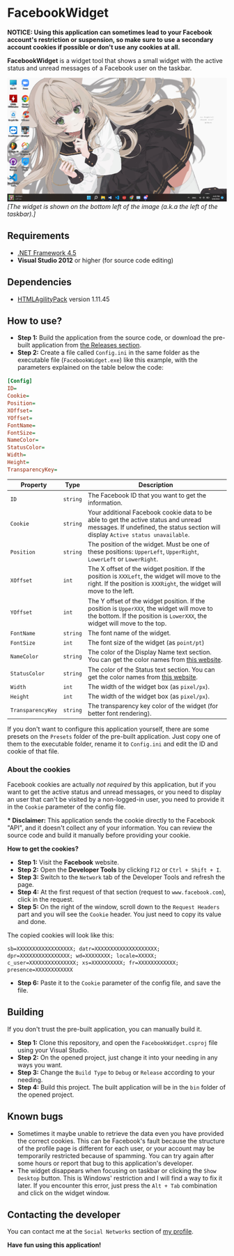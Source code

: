 # FacebookWidget

**NOTICE: Using this application can sometimes lead to your Facebook account's restriction or suspension, so make sure to use a secondary account cookies if possible or don't use any cookies at all.**

**FacebookWidget** is a widget tool that shows a small widget with the active status and unread messages of a Facebook user on the taskbar.

![Screenshot](./ScreenshotSample.png)<br>
*[The widget is shown on the bottom left of the image (a.k.a the left of the taskbar).]*

## Requirements
* [.NET Framework 4.5](https://dotnet.microsoft.com/en-us/download/dotnet-framework/thank-you/net45-web-installer)
* **Visual Studio 2012** or higher (for source code editing)

## Dependencies
* [HTMLAgilityPack](https://www.nuget.org/packages/HtmlAgilityPack) version 1.11.45

## How to use?
* **Step 1:** Build the application from the source code, or download the pre-built application from [the Releases section](https://github.com/NozakiYuu/FacebookWidget/releases).
* **Step 2:** Create a file called `Config.ini` in the same folder as the executable file (`FacebookWidget.exe`) like this example, with the parameters explained on the table below the code:

```ini
[Config]
ID=
Cookie=
Position=
XOffset=
YOffset=
FontName=
FontSize=
NameColor=
StatusColor=
Width=
Height=
TransparencyKey=
```

| Property | Type | Description |
| -------- | ---- | ----------- |
| `ID` | `string` | The Facebook ID that you want to get the information.
| `Cookie` | `string` | Your additional Facebook cookie data to be able to get the active status and unread messages. If undefined, the status section will display `Active status unavailable`. |
| `Position` | `string` | The position of the widget. Must be one of these positions: `UpperLeft`, `UpperRight`, `LowerLeft` or `LowerRight`. |
| `XOffset` | `int` | The X offset of the widget position. If the position is `XXXLeft`, the widget will move to the right. If the position is `XXXRight`, the widget will move to the left. |
| `YOffset` | `int` | The Y offset of the widget position. If the position is `UpperXXX`, the widget will move to the bottom. If the position is `LowerXXX`, the widget will move to the top. |
| `FontName` | `string` | The font name of the widget. |
| `FontSize` | `int` | The font size of the widget (as `point/pt`) |
| `NameColor` | `string` | The color of the Display Name text section. You can get the color names from [this website](http://www.flounder.com/csharp_color_table.htm). |
| `StatusColor` | `string` | The color of the Status text section. You can get the color names from [this website](http://www.flounder.com/csharp_color_table.htm). |
| `Width` | `int` | The width of the widget box (as `pixel/px`). |
| `Height` | `int` | The width of the widget box (as `pixel/px`). |
| `TransparencyKey` | `string` | The transparency key color of the widget (for better font rendering). |

If you don't want to configure this application yourself, there are some presets on the `Presets` folder of the pre-built application. Just copy one of them to the executable folder, rename it to `Config.ini` and edit the ID and cookie of that file.

### About the cookies

Facebook cookies are actually *not required* by this application, but if you want to get the active status and unread messages, or you need to display an user that can't be visited by a non-logged-in user, you need to provide it in the `Cookie` parameter of the config file.

**\* Disclaimer:** This application sends the cookie directly to the Facebook "API", and it doesn't collect any of your information. You can review the source code and build it manually before providing your cookie.

**How to get the cookies?**

* **Step 1:** Visit the **Facebook** website.
* **Step 2:** Open the **Developer Tools** by clicking `F12` or `Ctrl + Shift + I`.
* **Step 3:** Switch to the `Network` tab of the Developer Tools and refresh the page.
* **Step 4:** At the first request of that section (request to `www.facebook.com`), click in the request.
* **Step 5:** On the right of the window, scroll down to the `Request Headers` part and you will see the `Cookie` header. You just need to copy its value and done.

The copied cookies will look like this:

```
sb=XXXXXXXXXXXXXXXXXX; datr=XXXXXXXXXXXXXXXXXXXX; dpr=XXXXXXXXXXXXXXXX; wd=XXXXXXXX; locale=XXXXX; c_user=XXXXXXXXXXXXXXX; xs=XXXXXXXXXX; fr=XXXXXXXXXXXX; presence=XXXXXXXXXXXX
```

* **Step 6:** Paste it to the `Cookie` parameter of the config file, and save the file.

## Building

If you don't trust the pre-built application, you can manually build it.

* **Step 1:** Clone this repository, and open the `FacebookWidget.csproj` file using your Visual Studio.
* **Step 2:** On the opened project, just change it into your needing in any ways you want.
* **Step 3:** Change the `Build Type` to `Debug` or `Release` according to your needing.
* **Step 4:** Build this project. The built application will be in the `bin` folder of the opened project.

## Known bugs

* Sometimes it maybe unable to retrieve the data even you have provided the correct cookies. This can be Facebook's fault because the structure of the profile page is different for each user, or your account may be temporarily restricted because of spamming. You can try again after some hours or report that bug to this application's developer.
* The widget disappears when focusing on taskbar or clicking the `Show Desktop` button. This is Windows' restriction and I will find a way to fix it later. If you encounter this error, just press the `Alt + Tab` combination and click on the widget window.

## Contacting the developer

You can contact me at the `Social Networks` section of [my profile](https://www.github.com/NozakiYuu).

**Have fun using this application!**
